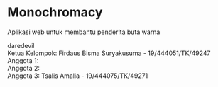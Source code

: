 # Monochromacy
Aplikasi web untuk membantu penderita buta warna

daredevil  
Ketua Kelompok: Firdaus Bisma Suryakusuma - 19/444051/TK/49247  
Anggota 1:  
Anggota 2:  
Anggota 3:  Tsalis Amalia - 19/444075/TK/49271
